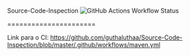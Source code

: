 Source-Code-Inspection ![GitHub Actions Workflow Status](https://img.shields.io/github/actions/workflow/status/guthaluthaa/Source-Code-Inspection/.github/workflows/maven.yml)


======================

Link para o CI: https://github.com/guthaluthaa/Source-Code-Inspection/blob/master/.github/workflows/maven.yml

